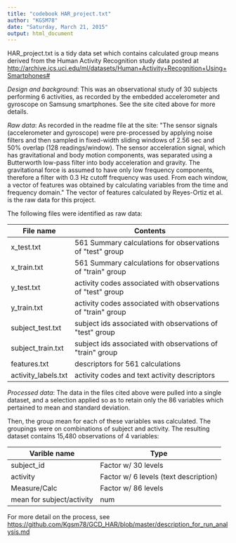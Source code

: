 ```yaml
---
title: "codebook HAR_project.txt"
author: "KGSM78"
date: "Saturday, March 21, 2015"
output: html_document
---
```


HAR_project.txt is a tidy data set which contains calculated group means derived from the Human Activity Recognition study data posted at  http://archive.ics.uci.edu/ml/datasets/Human+Activity+Recognition+Using+Smartphones#  

*Design and background*: This was an observational study of 30 subjects performing 6 activities, as recorded by the embedded accelerometer and gyroscope on Samsung smartphones.   See the site cited above for more details.  

*Raw data*:  As recorded in the readme file at the site: "The sensor signals (accelerometer and gyroscope) were pre-processed by applying noise filters and then sampled in fixed-width sliding windows of 2.56 sec and 50% overlap (128 readings/window). The sensor acceleration signal, which has gravitational and body motion components, was separated using a Butterworth low-pass filter into body acceleration and gravity. The gravitational force is assumed to have only low frequency components, therefore a filter with 0.3 Hz cutoff frequency was used. From each window, a vector of features was obtained by calculating variables from the time and frequency domain."  The vector of features calculated by Reyes-Ortiz et al. is the raw data for this project.  

The following files were identified as raw data: 


File name   |  Contents
------------- | -------------
x_test.txt  | 561 Summary calculations for observations of "test" group
x_train.txt   | 561 Summary calculations for observations of "train" group
y_test.txt   | activity codes associated with observations of "test" group
y_train.txt   | activity codes associated with observations of "train" group
subject_test.txt   | subject ids associated with observations of "test" group
subject_train.txt  | subject ids associated with observations of "train" group
features.txt   | descriptors for 561 calculations
activity_labels.txt | activity codes and text activity descriptors

*Processed data*: 
The data in the files cited above were pulled into a single dataset, and a selection applied so as to retain only the 86 variables which pertained to mean and standard deviation.  

Then, the group mean for each of these variables was calculated.   The groupings were on combinations of subject and activity.  The resulting dataset contains 15,480 observations of 4 variables:

Varible name  | Type
------------- | -------------
subject_id  | Factor w/ 30 levels
activity  | Factor w/ 6 levels      (text description)
Measure/Calc  | Factor w/ 86 levels
mean for subject/activity | num

For more detail on the process, see https://github.com/Kgsm78/GCD_HAR/blob/master/description_for_run_analysis.md